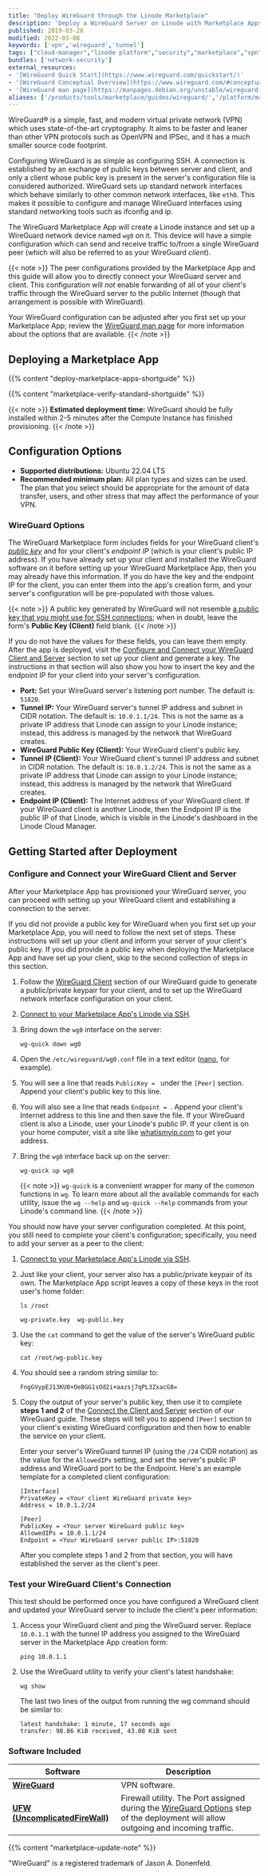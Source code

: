 ```yaml
---
title: "Deploy WireGuard through the Linode Marketplace"
description: 'Deploy a WireGuard Server on Linode with Marketplace Apps.'
published: 2019-03-28
modified: 2022-03-08
keywords: ['vpn','wireguard','tunnel']
tags: ["cloud-manager","linode platform","security","marketplace","vpn"]
bundles: ['network-security']
external_resources:
- '[WireGuard Quick Start](https://www.wireguard.com/quickstart/)'
- '[WireGuard Conceptual Overview](https://www.wireguard.com/#conceptual-overview)'
- '[WireGuard man page](https://manpages.debian.org/unstable/wireguard-tools/wg.8.en.html)'
aliases: ['/products/tools/marketplace/guides/wireguard/','/platform/marketplace/deploy-wireguard-with-marketplace-apps/', '/platform/one-click/deploy-wireguard-with-one-click-apps/','/guides/deploy-wireguard-with-one-click-apps/','/guides/deploy-wireguard-with-marketplace-apps/','/guides/wireguard-marketplace-app/']
---
```


WireGuard&#174; is a simple, fast, and modern virtual private network (VPN) which uses state-of-the-art cryptography. It aims to be faster and leaner than other VPN protocols such as OpenVPN and IPSec, and it has a much smaller source code footprint.

Configuring WireGuard is as simple as configuring SSH. A connection is established by an exchange of public keys between server and client, and only a client whose public key is present in the server's configuration file is considered authorized. WireGuard sets up standard network interfaces which behave similarly to other common network interfaces, like `eth0`. This makes it possible to configure and manage WireGuard interfaces using standard networking tools such as ifconfig and ip.

The WireGuard Marketplace App will create a Linode instance and set up a WireGuard network device named `wg0` on it. This device will have a simple configuration which can send and receive traffic to/from a single WireGuard peer (which will also be referred to as your WireGuard *client*).

{{< note >}}
The peer configurations provided by the Marketplace App and this guide will allow you to directly connect your WireGuard server and client. This configuration will *not* enable forwarding of all of your client's traffic through the WireGuard server to the public Internet (though that arrangement is possible with WireGuard).

Your WireGuard configuration can be adjusted after you first set up your Marketplace App; review the [WireGuard man page](https://manpages.debian.org/unstable/wireguard-tools/wg.8.en.html) for more information about the options that are available.
{{< /note >}}

## Deploying a Marketplace App

{{% content "deploy-marketplace-apps-shortguide" %}}

{{% content "marketplace-verify-standard-shortguide" %}}

{{< note >}}
**Estimated deployment time:** WireGuard should be fully installed within 2-5 minutes after the Compute Instance has finished provisioning.
{{< /note >}}

## Configuration Options

- **Supported distributions:** Ubuntu 22.04 LTS
- **Recommended minimum plan:** All plan types and sizes can be used. The plan that you select should be appropriate for the amount of data transfer, users, and other stress that may affect the performance of your VPN.

### WireGuard Options

The WireGuard Marketplace form includes fields for your WireGuard client's [*public key*](https://www.wireguard.com/quickstart/#key-generation) and for your client's *endpoint IP* (which is your client's public IP address). If you have already set up your client and installed the WireGuard software on it before setting up your WireGuard Marketplace App, then you may already have this information. If you do have the key and the endpoint IP for the client, you can enter them into the app's creation form, and your server's configuration will be pre-populated with those values.

{{< note >}}
A public key generated by WireGuard will not resemble [a public key that you might use for SSH connections](/docs/guides/use-public-key-authentication-with-ssh/); when in doubt, leave the form's **Public Key (Client)** field blank.
{{< /note >}}

If you do not have the values for these fields, you can leave them empty. After the app is deployed, visit the [Configure and Connect your WireGuard Client and Server](#configure-and-connect-your-wireguard-client-and-server) section to set up your client and generate a key. The instructions in that section will also show you how to insert the key and the endpoint IP for your client into your server's configuration.

- **Port:** Set your WireGuard server's listening port number. The default is: `51820`.
- **Tunnel IP:** Your WireGuard server's tunnel IP address and subnet in CIDR notation. The default is: `10.0.1.1/24`. This is not the same as a private IP address that Linode can assign to your Linode instance; instead, this address is managed by the network that WireGuard creates.
- **WireGuard Public Key (Client):** Your WireGuard client's public key.
- **Tunnel IP (Client):** Your WireGuard client's tunnel IP address and subnet in CIDR notation. The default is: `10.0.1.2/24`. This is not the same as a private IP address that Linode can assign to your Linode instance; instead, this address is managed by the network that WireGuard creates.
- **Endpoint IP (Client):** The Internet address of your WireGuard client. If your WireGuard client is another Linode, then the Endpoint IP is the public IP of that Linode, which is visible in the Linode's dashboard in the Linode Cloud Manager.

## Getting Started after Deployment

### Configure and Connect your WireGuard Client and Server

After your Marketplace App has provisioned your WireGuard server, you can proceed with setting up your WireGuard client and establishing a connection to the server.

If you did not provide a public key for WireGuard when you first set up your Marketplace App, you will need to follow the next set of steps. These instructions will set up your client and inform your server of your client's public key. If you did provide a public key when deploying the Marketplace App and have set up your client, skip to the second collection of steps in this section.


1.   Follow the [WireGuard Client](/docs/guides/set-up-wireguard-vpn-on-ubuntu/#wireguard-client) section of our WireGuard guide to generate a public/private keypair for your client, and to set up the WireGuard network interface configuration on your client.

1.  [Connect to your Marketplace App's Linode via SSH](/docs/products/compute/compute-instances/guides/set-up-and-secure/#connect-to-the-instance).

1.  Bring down the `wg0` interface on the server:

        wg-quick down wg0

1.  Open the `/etc/wireguard/wg0.conf` file in a text editor ([nano](/docs/quick-answers/linux/use-nano-to-edit-files-in-linux/), for example).

1.  You will see a line that reads `PublicKey = ` under the `[Peer]` section. Append your client's public key to this line.

1.  You will also see a line that reads `Endpoint = `. Append your client's Internet address to this line and then save the file. If your WireGuard client is also a Linode, user your Linode's public IP. If your client is on your home computer, visit a site like [whatismyip.com](https://www.whatismyip.com) to get your address.

1.  Bring the `wg0` interface back up on the server:

        wg-quick up wg0

    {{< note >}}
    `wg-quick` is a convenient wrapper for many of the common functions in `wg`. To learn more about all the available commands for each utility, issue the `wg --help` and `wg-quick --help` commands from your Linode's command line.
    {{< /note >}}

You should now have your server configuration completed. At this point, you still need to complete your client's configuration; specifically, you need to add your server as a peer to the client:

1.  [Connect to your Marketplace App's Linode via SSH](/docs/products/compute/compute-instances/guides/set-up-and-secure/#connect-to-the-instance).

1.  Just like your client, your server also has a public/private keypair of its own. The Marketplace App script leaves a copy of these keys in the root user's home folder:

        ls /root

    ```output
    wg-private.key	wg-public.key
    ```

1.  Use the `cat` command to get the value of the server's WireGuard public key:

        cat /root/wg-public.key

1.  You should see a random string similar to:

    ```output
    FngGVypEJ13KU8+OeBGG1sOd2i+aazsj7qPL3ZxacG8=
    ```

1.  Copy the output of your server's public key, then use it to complete **steps 1 and 2** of the [Connect the Client and Server](/docs/guides/set-up-wireguard-vpn-on-ubuntu/#connect-the-client-and-server) section of our WireGuard guide. These steps will tell you to append `[Peer]` section to your client's existing WireGuard configuration and then how to enable the service on your client.

    Enter your server's WireGuard tunnel IP (using the `/24` CIDR notation) as the value for the `AllowedIPs` setting, and set the server's public IP address and WireGuard port to be the Endpoint. Here's an example template for a completed client configuration:

    ```file
    [Interface]
    PrivateKey = <Your client WireGuard private key>
    Address = 10.0.1.2/24

    [Peer]
    PublicKey = <Your server WireGuard public key>
    AllowedIPs = 10.0.1.1/24
    Endpoint = <Your WireGuard server public IP>:51820
    ```

    After you complete steps 1 and 2 from that section, you will have established the server as the client's peer.

### Test your WireGuard Client's Connection

This test should be performed once you have configured a WireGuard client and updated your WireGuard server to include the client's peer information:

1.  Access your WireGuard client and ping the WireGuard server. Replace `10.0.1.1` with the tunnel IP address you assigned to the WireGuard server in the Marketplace App creation form:

        ping 10.0.1.1

1.  Use the WireGuard utility to verify your client's latest handshake:

        wg show

    The last two lines of the output from running the wg command should be similar to:

    ```output
    latest handshake: 1 minute, 17 seconds ago
    transfer: 98.86 KiB received, 43.08 KiB sent
    ```

### Software Included

| **Software** | **Description** |
|--------------|-----------------|
| [**WireGuard**](https://www.wireguard.com) | VPN software. |
| [**UFW (UncomplicatedFireWall)**](https://wiki.ubuntu.com/UncomplicatedFirewall) | Firewall utility. The Port assigned during the [WireGuard Options](#wireguard-options) step of the deployment will allow outgoing and incoming traffic. |

{{% content "marketplace-update-note" %}}

"WireGuard" is a registered trademark of Jason A. Donenfeld.
